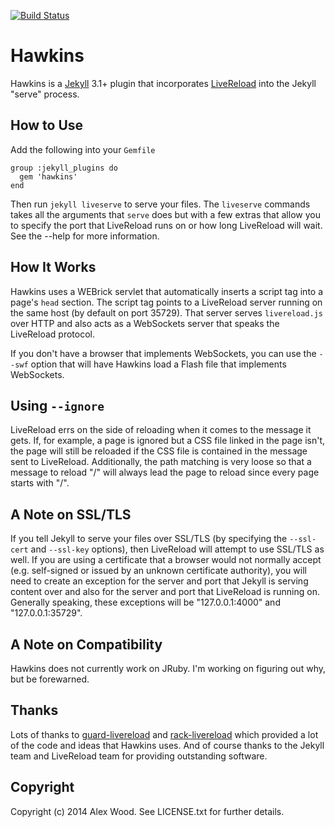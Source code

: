 [![Build Status](https://travis-ci.org/awood/hawkins.png?branch=master)](https://travis-ci.org/awood/hawkins)

# Hawkins
Hawkins is a [Jekyll](http://jekyllrb.com) 3.1+ plugin that incorporates
[LiveReload](http://www.livereload.com) into the Jekyll "serve" process.

## How to Use
Add the following into your `Gemfile`

```
group :jekyll_plugins do
  gem 'hawkins'
end
```

Then run `jekyll liveserve` to serve your files.  The `liveserve` commands takes
all the arguments that `serve` does but with a few extras that allow you to
specify the port that LiveReload runs on or how long LiveReload will wait.  See
the --help for more information.

## How It Works
Hawkins uses a WEBrick servlet that automatically inserts a script tag into a
page's `head` section.  The script tag points to a LiveReload server running on
the same host (by default on port 35729).  That server serves `livereload.js`
over HTTP and also acts as a WebSockets server that speaks the LiveReload
protocol.

If you don't have a browser that implements WebSockets, you can use the
`--swf` option that will have Hawkins load a Flash file that implements
WebSockets.

## Using `--ignore`

LiveReload errs on the side of reloading when it comes to the message it gets.
If, for example, a page is ignored but a CSS file linked in the page isn't, the
page will still be reloaded if the CSS file is contained in the message sent to
LiveReload.  Additionally, the path matching is very loose so that a message to
reload "/" will always lead the page to reload since every page starts with "/".

## A Note on SSL/TLS
If you tell Jekyll to serve your files over SSL/TLS (by specifying the
`--ssl-cert` and `--ssl-key` options), then LiveReload will attempt to use
SSL/TLS as well.  If you are using a certificate that a browser would not
normally accept (e.g.  self-signed or issued by an unknown certificate
authority), you will need to create an exception for the server and port
that Jekyll is serving content over and also for the server and port that
LiveReload is running on.  Generally speaking, these exceptions will be
"127.0.0.1:4000" and "127.0.0.1:35729".

## A Note on Compatibility

Hawkins does not currently work on JRuby.  I'm working on figuring out why, but
be forewarned.

## Thanks
Lots of thanks to [guard-livereload](https://github.com/guard/guard-livereload)
and [rack-livereload](https://github.com/johnbintz/rack-livereload) which
provided a lot of the code and ideas that Hawkins uses.  And of course thanks to
the Jekyll team and LiveReload team for providing outstanding software.

## Copyright
Copyright (c) 2014 Alex Wood. See LICENSE.txt for further details.

